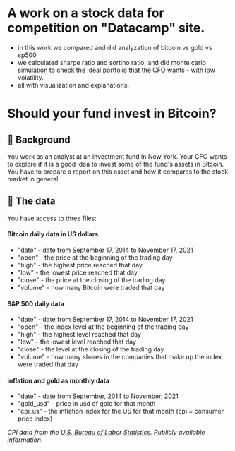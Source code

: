 # A work on a stock data for competition on "Datacamp" site.
* in this work we compared and did analyzation of bitcoin vs gold vs sp500
* we calculated sharpe ratio and sortino ratio, and did monte carlo simulation to check the ideal portfolio that the CFO  wants - with low volatility.
* all with visualization and explanations.

# Should your fund invest in Bitcoin?

## 📖 Background
You work as an analyst at an investment fund in New York. Your CFO wants to explore if it is a good idea to invest some of the fund's assets in Bitcoin. You have to prepare a report on this asset and how it compares to the stock market in general.


## 💾 The data
You have access to three files:

#### Bitcoin daily data in US dollars
- "date" - date from September 17, 2014 to November 17, 2021
- "open" - the price at the beginning of the trading day
- "high" - the highest price reached that day
- "low" - the lowest price reached that day
- "close" - the price at the closing of the trading day
- "volume" - how many Bitcoin were traded that day

#### S&P 500 daily data
- "date" - date from September 17, 2014 to November 17, 2021
- "open" - the index level at the beginning of the trading day
- "high" - the highest level reached that day
- "low" - the lowest level reached that day
- "close" - the level at the closing of the trading day
- "volume" - how many shares in the companies that make up the index were traded that day

#### inflation and gold as monthly data
- "date" - date from September, 2014 to November, 2021
- "gold_usd" - price in usd of gold for that month
- "cpi_us" - the inflation index for the US for that month (cpi = consumer price index)

_CPI data from the [U.S. Bureau of Labor Statistics](https://www.bls.gov/cpi/). Publicly available information_.
